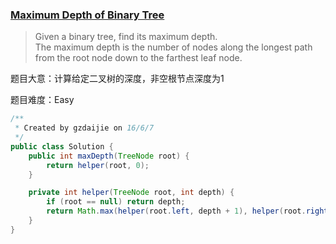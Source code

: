 ### [Maximum Depth of Binary Tree](https://leetcode.com/problems/maximum-depth-of-binary-tree/)

> Given a binary tree, find its maximum depth. <br/>
> The maximum depth is the number of nodes along the longest path from the root node down to the farthest leaf node.

题目大意：计算给定二叉树的深度，非空根节点深度为1

题目难度：Easy

```java
/**
 * Created by gzdaijie on 16/6/7
 */
public class Solution {
    public int maxDepth(TreeNode root) {
        return helper(root, 0);
    }

    private int helper(TreeNode root, int depth) {
        if (root == null) return depth;
        return Math.max(helper(root.left, depth + 1), helper(root.right, depth + 1));
    }
}
```